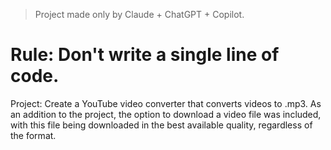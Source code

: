 > Project made only by Claude + ChatGPT + Copilot.
# Rule: Don't write a single line of code.
Project: Create a YouTube video converter that converts videos to .mp3.
As an addition to the project, the option to download a video file was included, with this file being downloaded in the best available quality, regardless of the format.
